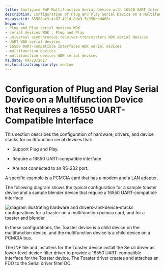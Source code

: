 ```yaml
---
title: Configure PnP Multifunction Serial Device with 16550 UART Interface
description: Configuration of Plug and Play Serial Device on a Multifunction Device that Requires a 16550 UART-Compatible Interface
ms.assetid: 63588ac9-4c87-421d-8da3-3e950cbd466c
keywords:
- Plug and Play serial devices WDK
- serial devices WDK , Plug and Play
- universal asynchronous receiver-transmitters WDK serial devices
- UART WDK serial devices
- 16550 UART-compatible interfaces WDK serial devices
- multifunction devices
- multifunction devices WDK serial devices
ms.date: 04/20/2017
ms.localizationpriority: medium
---
```


# Configuration of Plug and Play Serial Device on a Multifunction Device that Requires a 16550 UART-Compatible Interface





This section describes the configuration of hardware, drivers, and device stacks for multifunction serial devices that:

-   Support Plug and Play.

-   Require a 16550 UART-compatible interface.

-   Are not connected to an RS-232 port.

A specific example is a PCMCIA card that has a modem and a LAN adapter.

The following diagram shows the typical configuration for a sample toaster device and a sample blender device that require a 16550 UART-compatible interface

![diagram illustrating hardware and drivers-and-device-stacks configurations for a toaster on a multifunction pcmcia card, and for a toaster and blender](images/ser4.png)

In these configurations, the Toaster device is a child device on the multifunction device, and the multifunction device is a child device on a PCMCIA bus.

The INF file and installers for the Toaster device install the Serial driver as lower-level device filter driver to provide a 16550 UART-compatible interface for the Toaster device. The Toaster driver creates and attaches an FDO to the Serial driver filter DO.

 

 




